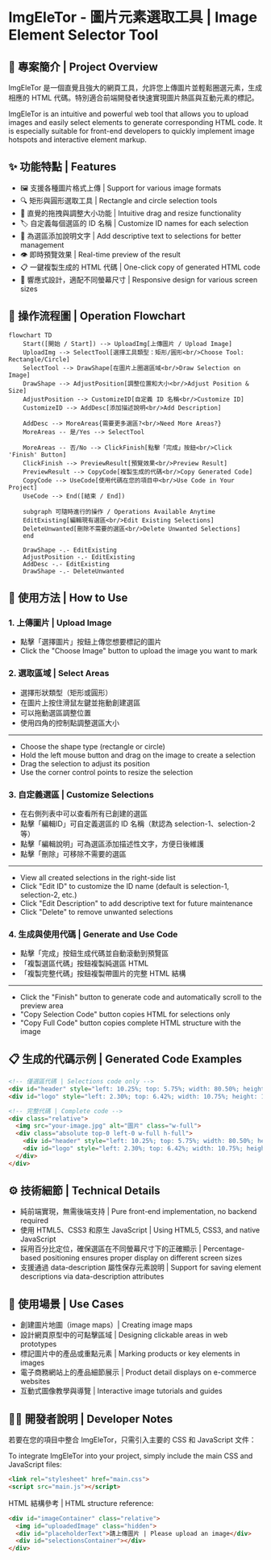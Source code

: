 # ImgEleTor - 圖片元素選取工具 | Image Element Selector Tool

## 📝 專案簡介 | Project Overview

ImgEleTor 是一個直覺且強大的網頁工具，允許您上傳圖片並輕鬆圈選元素，生成相應的 HTML 代碼。特別適合前端開發者快速實現圖片熱區與互動元素的標記。

ImgEleTor is an intuitive and powerful web tool that allows you to upload images and easily select elements to generate corresponding HTML code. It is especially suitable for front-end developers to quickly implement image hotspots and interactive element markup.

## ✨ 功能特點 | Features

- 🖼️ 支援各種圖片格式上傳 | Support for various image formats
- 🔍 矩形與圓形選取工具 | Rectangle and circle selection tools
- 📏 直覺的拖拽與調整大小功能 | Intuitive drag and resize functionality
- 🏷️ 自定義每個選區的 ID 名稱 | Customize ID names for each selection
- 📝 為選區添加說明文字 | Add descriptive text to selections for better management
- 👁️ 即時預覽效果 | Real-time preview of the result
- 📋 一鍵複製生成的 HTML 代碼 | One-click copy of generated HTML code
- 📱 響應式設計，適配不同螢幕尺寸 | Responsive design for various screen sizes

## 🔄 操作流程圖 | Operation Flowchart

```mermaid
flowchart TD
    Start([開始 / Start]) --> UploadImg[上傳圖片 / Upload Image]
    UploadImg --> SelectTool[選擇工具類型：矩形/圓形<br/>Choose Tool: Rectangle/Circle]
    SelectTool --> DrawShape[在圖片上圈選區域<br/>Draw Selection on Image]
    DrawShape --> AdjustPosition[調整位置和大小<br/>Adjust Position & Size]
    AdjustPosition --> CustomizeID[自定義 ID 名稱<br/>Customize ID]
    CustomizeID --> AddDesc[添加描述說明<br/>Add Description]
    
    AddDesc --> MoreAreas{需要更多選區?<br/>Need More Areas?}
    MoreAreas -- 是/Yes --> SelectTool
    
    MoreAreas -- 否/No --> ClickFinish[點擊「完成」按鈕<br/>Click 'Finish' Button]
    ClickFinish --> PreviewResult[預覽效果<br/>Preview Result]
    PreviewResult --> CopyCode[複製生成的代碼<br/>Copy Generated Code]
    CopyCode --> UseCode[使用代碼在您的項目中<br/>Use Code in Your Project]
    UseCode --> End([結束 / End])
    
    subgraph 可隨時進行的操作 / Operations Available Anytime
    EditExisting[編輯現有選區<br/>Edit Existing Selections]
    DeleteUnwanted[刪除不需要的選區<br/>Delete Unwanted Selections]
    end
    
    DrawShape -.- EditExisting
    AdjustPosition -.- EditExisting
    AddDesc -.- EditExisting
    DrawShape -.- DeleteUnwanted
```

## 🚀 使用方法 | How to Use

### 1. 上傳圖片 | Upload Image
- 點擊「選擇圖片」按鈕上傳您想要標記的圖片
- Click the "Choose Image" button to upload the image you want to mark

### 2. 選取區域 | Select Areas
- 選擇形狀類型（矩形或圓形）
- 在圖片上按住滑鼠左鍵並拖動創建選區
- 可以拖動選區調整位置
- 使用四角的控制點調整選區大小

---

- Choose the shape type (rectangle or circle)
- Hold the left mouse button and drag on the image to create a selection
- Drag the selection to adjust its position
- Use the corner control points to resize the selection

### 3. 自定義選區 | Customize Selections
- 在右側列表中可以查看所有已創建的選區
- 點擊「編輯ID」可自定義選區的 ID 名稱（默認為 selection-1、selection-2 等）
- 點擊「編輯說明」可為選區添加描述性文字，方便日後維護
- 點擊「刪除」可移除不需要的選區

---

- View all created selections in the right-side list
- Click "Edit ID" to customize the ID name (default is selection-1, selection-2, etc.)
- Click "Edit Description" to add descriptive text for future maintenance
- Click "Delete" to remove unwanted selections

### 4. 生成與使用代碼 | Generate and Use Code
- 點擊「完成」按鈕生成代碼並自動滾動到預覽區
- 「複製選區代碼」按鈕複製純選區 HTML
- 「複製完整代碼」按鈕複製帶圖片的完整 HTML 結構

---

- Click the "Finish" button to generate code and automatically scroll to the preview area
- "Copy Selection Code" button copies HTML for selections only
- "Copy Full Code" button copies complete HTML structure with the image

## 📋 生成的代碼示例 | Generated Code Examples

```html
<!-- 僅選區代碼 | Selections code only -->
<div id="header" style="left: 10.25%; top: 5.75%; width: 80.50%; height: 15.20%;" data-description="網站頭部區域"></div>
<div id="logo" style="left: 2.30%; top: 6.42%; width: 10.75%; height: 10.75%;" class="absolute rounded-full"></div>

<!-- 完整代碼 | Complete code -->
<div class="relative">
  <img src="your-image.jpg" alt="圖片" class="w-full">
  <div class="absolute top-0 left-0 w-full h-full">
    <div id="header" style="left: 10.25%; top: 5.75%; width: 80.50%; height: 15.20%;" data-description="網站頭部區域"></div>
    <div id="logo" style="left: 2.30%; top: 6.42%; width: 10.75%; height: 10.75%;" class="absolute rounded-full"></div>
  </div>
</div>
```

## ⚙️ 技術細節 | Technical Details

- 純前端實現，無需後端支持 | Pure front-end implementation, no backend required
- 使用 HTML5、CSS3 和原生 JavaScript | Using HTML5, CSS3, and native JavaScript
- 採用百分比定位，確保選區在不同螢幕尺寸下的正確顯示 | Percentage-based positioning ensures proper display on different screen sizes
- 支援通過 data-description 屬性保存元素說明 | Support for saving element descriptions via data-description attributes

## 🎯 使用場景 | Use Cases

- 創建圖片地圖（image maps）| Creating image maps
- 設計網頁原型中的可點擊區域 | Designing clickable areas in web prototypes
- 標記圖片中的產品或重點元素 | Marking products or key elements in images
- 電子商務網站上的產品細節展示 | Product detail displays on e-commerce websites
- 互動式圖像教學與導覽 | Interactive image tutorials and guides

## 👨‍💻 開發者說明 | Developer Notes

若要在您的項目中整合 ImgEleTor，只需引入主要的 CSS 和 JavaScript 文件：

To integrate ImgEleTor into your project, simply include the main CSS and JavaScript files:

```html
<link rel="stylesheet" href="main.css">
<script src="main.js"></script>
```

HTML 結構參考 | HTML structure reference:

```html
<div id="imageContainer" class="relative">
  <img id="uploadedImage" class="hidden">
  <div id="placeholderText">請上傳圖片 | Please upload an image</div>
  <div id="selectionsContainer"></div>
</div>
``` 